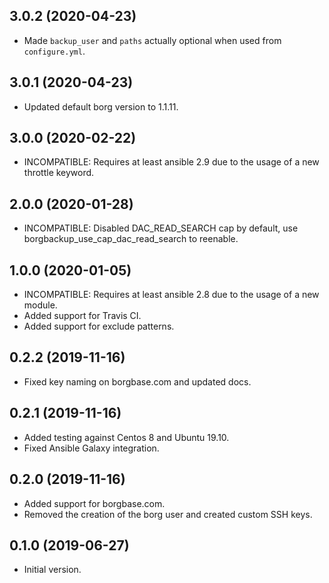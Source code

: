 ## 3.0.2 (2020-04-23)

- Made `backup_user` and `paths` actually optional when used from `configure.yml`.

## 3.0.1 (2020-04-23)

- Updated default borg version to 1.1.11.

## 3.0.0 (2020-02-22)

- INCOMPATIBLE: Requires at least ansible 2.9 due to the usage of a new throttle keyword.

## 2.0.0 (2020-01-28)

- INCOMPATIBLE: Disabled DAC_READ_SEARCH cap by default, use borgbackup_use_cap_dac_read_search to reenable.

## 1.0.0 (2020-01-05)

- INCOMPATIBLE: Requires at least ansible 2.8 due to the usage of a new module.
- Added support for Travis CI.
- Added support for exclude patterns.

## 0.2.2 (2019-11-16)

- Fixed key naming on borgbase.com and updated docs.

## 0.2.1 (2019-11-16)

- Added testing against Centos 8 and Ubuntu 19.10.
- Fixed Ansible Galaxy integration.

## 0.2.0 (2019-11-16)

- Added support for borgbase.com.
- Removed the creation of the borg user and created custom SSH keys.

## 0.1.0 (2019-06-27)

- Initial version.
